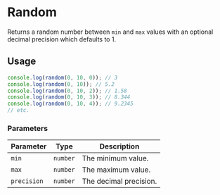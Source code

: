 # Random

Returns a random number between `min` and `max` values with an optional decimal precision which defaults to 1.

## Usage

```ts
console.log(random(0, 10, 0)); // 3
console.log(random(0, 10)); // 5.2
console.log(random(0, 10, 2)); // 1.58
console.log(random(0, 10, 3)); // 8.344
console.log(random(0, 10, 4)); // 9.2345
// etc.
```

### Parameters

| Parameter     | Type      | Description                       |
|---------------|-----------|-----------------------------------|
| `min`         | `number`  | The minimum value.                |
| `max`         | `number`  | The maximum value.                |
| `precision`   | `number`  | The decimal precision.            |